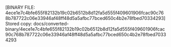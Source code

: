 [BINARY FILE: 4ece1e7c4bfe655f82132b19c02b6512b8d12fa5d555f409601906fcac90c768b787722c06e33946af48ff48d5a5afbc77bced650c4b2e78fbed70334293]
Stored copy: docs/converted-binary/4ece1e7c4bfe655f82132b19c02b6512b8d12fa5d555f409601906fcac90c768b787722c06e33946af48ff48d5a5afbc77bced650c4b2e78fbed70334293
